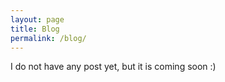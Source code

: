 ```yaml
---
layout: page
title: Blog
permalink: /blog/
---
```


I do not have any post yet, but it is coming soon :) 
